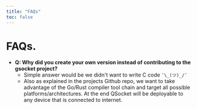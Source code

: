 ```yaml
---
title: "FAQs"
toc: false
---
```


# FAQs.

* **Q: Why did you create your own version instead of contributing to the gsocket project?**
    * Simple answer would be we didn't want to write C code `¯\_(ツ)_/¯` 
    * Also as explained in the projects Github repo, we want to take advantage of the Go/Rust compiler tool chain and target all possible platforms/architectures. At the end QSocket will be deployable to any device that is connected to internet.
